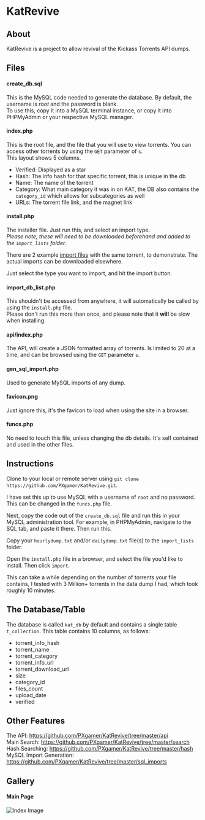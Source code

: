 # KatRevive

## About
KatRevive is a project to allow revival of the Kickass Torrents API dumps.

## Files
#### create_db.sql
This is the MySQL code needed to generate the database. By default, the username is *root* and the password is blank.  
To use this, copy it into a MySQL terminal instance, or copy it into PHPMyAdmin or your respective MySQL manager.  

#### index.php
This is the root file, and the file that you will use to view torrents. You can access other torrents by using the `GET` parameter of `s`.  
This layout shows 5 columns.
- Verified: Displayed as a star
- Hash: The info hash for that specific torrent, this is unique in the db
- Name: The name of the torrent
- Category: What main category it was in on KAT, the DB also contains the `category_id` which allows for subcategories as well
- URLs: The torrent file link, and the magnet link

#### install.php
The installer file. Just run this, and select an import type.  
*Please note, these will need to be downloaded beforehand and added to the `import_lists` folder.*  

There are 2 example [import files](https://github.com/PXgamer/KatRevive/tree/master/import_lists) with the same torrent, to demonstrate. The actual imports can be downloaded elsewhere.

Just select the type you want to import, and hit the import button.

#### import_db_list.php
This shouldn't be accessed from anywhere, it will automatically be called by using the `install.php` file.  
Please don't run this more than once, and please note that it **will** be slow when installing.

#### api/index.php
The API, will create a JSON formatted array of torrents. Is limited to 20 at a time, and can be browsed using the `GET` parameter `s`.

#### gen_sql_import.php
Used to generate MySQL imports of any dump.

#### favicon.png
Just ignore this, it's the favicon to load when using the site in a browser.

#### funcs.php
No need to touch this file, unless changing the db details. It's self contained and used in the other files.

## Instructions
Clone to your local or remote server using `git clone https://github.com/PXgamer/KatRevive.git`.  

I have set this up to use MySQL with a username of `root` and no password. This can be changed in the `funcs.php` file.   

Next, copy the code out of the `create_db.sql` file and run this in your MySQL administration tool. For example, in PHPMyAdmin, navigate to the SQL tab, and paste it there. Then run this. 

Copy your `hourlydump.txt` and/or `dailydump.txt` file(s) to the `import_lists` folder.  

Open the `install.php` file in a browser, and select the file you'd like to install. Then click `import`.  

This can take a while depending on the number of torrents your file contains, I tested with 3 Million+ torrents in the data dump I had, which took roughly 10 minutes.  

## The Database/Table
The database is called `kat_db` by default and contains a single table `t_collection`. This table contains 10 columns, as follows:  
- torrent_info_hash
- torrent_name
- torrent_category
- torrent_info_url
- torrent_download_url
- size
- category_id
- files_count
- upload_date
- verified

## Other Features
The API: https://github.com/PXgamer/KatRevive/tree/master/api  
Main Search: https://github.com/PXgamer/KatRevive/tree/master/search  
Hash Searching: https://github.com/PXgamer/KatRevive/tree/master/hash  
MySQL Import Generation: https://github.com/PXgamer/KatRevive/tree/master/sql_imports  

## Gallery
#### Main Page
![Index Image](https://pximg.xyz/images/ee2b0357f515d530c7c46acc71d6d287.png)
